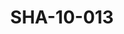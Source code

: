 ---
pid: SHA-10-013
title: SHA-10-013
language: en
original_label: 
rights: Sharhabil Ahmed
location_of_original: Sharhabil Ahmed
photographer_or_studio: 
scanned_from: photograph 8.7 by 12.5
_date: 1980s
location: Khartoum
description: Sharhabil Ahmed and his band including Zakia Abu Gasim Abdullah 'Ali
  Yagoub Kamil Hussain and Hamid Osman
additional_notes: 
permission_display: 'yes'
on_server: 'no'
on_website: 'no'
permalink: /photopages/en/SHA-10-013
layout: photo-page
---